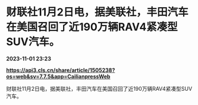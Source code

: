 # 财联社11月2日电，据美联社，丰田汽车在美国召回了近190万辆RAV4紧凑型SUV汽车。

**2023-11-01 23:23**

**https://api3.cls.cn/share/article/1505238?os=web&sv=7.7.5&app=CailianpressWeb**

财联社11月2日电，据美联社，丰田汽车在美国召回了近190万辆RAV4紧凑型SUV汽车。